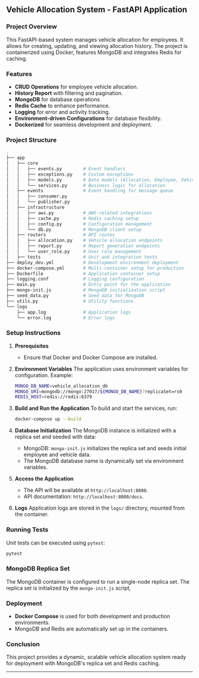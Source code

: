 
## Vehicle Allocation System - FastAPI Application

### Project Overview

This FastAPI-based system manages vehicle allocation for employees. It allows for creating, updating, and viewing allocation history. The project is containerized using Docker, features MongoDB and integrates Redis for caching.

### Features
- **CRUD Operations** for employee vehicle allocation.
- **History Report** with filtering and pagination.
- **MongoDB** for database operations
- **Redis Cache** to enhance performance.
- **Logging** for error and activity tracking.
- **Environment-driven Configurations** for database flexibility.
- **Dockerized** for seamless development and deployment.

### Project Structure

```bash
.
├── app
│   ├── core
│   │   ├── events.py        # Event handlers
│   │   ├── exceptions.py    # Custom exceptions
│   │   ├── models.py        # Data models (Allocation, Employee, Vehicle)
│   │   └── services.py      # Business logic for allocation
│   ├── events               # Event handling for message queue
│   │   ├── consumer.py
│   │   └── publisher.py
│   ├── infrastructure
│   │   ├── aws.py           # AWS-related integrations
│   │   ├── cache.py         # Redis caching setup
│   │   ├── config.py        # Configuration management
│   │   └── db.py            # MongoDB client setup
│   ├── routers              # API routes
│   │   ├── allocation.py    # Vehicle allocation endpoints
│   │   ├── report.py        # Report generation endpoints
│   │   └── user_role.py     # User role management
│   ├── tests                # Unit and integration tests
├── deploy_dev.yml           # Development environment deployment
├── docker-compose.yml       # Multi-container setup for production
├── Dockerfile               # Application container setup
├── logging.conf             # Logging configuration
├── main.py                  # Entry point for the application
├── mongo-init.js            # MongoDB initialization script
├── seed_data.py             # Seed data for MongoDB
├── utils.py                 # Utility functions
└── logs
    ├── app.log              # Application logs
    └── error.log            # Error logs
```

### Setup Instructions

1. **Prerequisites**
   - Ensure that Docker and Docker Compose are installed.

2. **Environment Variables**
   The application uses environment variables for configuration. Example:
   ```bash
   MONGO_DB_NAME=vehicle_allocation_db
   MONGO_URI=mongodb://mongo:27017/${MONGO_DB_NAME}?replicaSet=rs0
   REDIS_HOST=redis://redis:6379
   ```

3. **Build and Run the Application**
   To build and start the services, run:
   ```bash
   docker-compose up --build
   ```

4. **Database Initialization**
   The MongoDB instance is initialized with a replica set and seeded with data:
   - MongoDB: `mongo-init.js` initializes the replica set and seeds initial employee and vehicle data.
   - The MongoDB database name is dynamically set via environment variables.

5. **Access the Application**
   - The API will be available at `http://localhost:8000`.
   - API documentation: `http://localhost:8000/docs`.

6. **Logs**
   Application logs are stored in the `logs/` directory, mounted from the container.

### Running Tests
Unit tests can be executed using `pytest`:
```bash
pytest
```

### MongoDB Replica Set
The MongoDB container is configured to run a single-node replica set. The replica set is initialized by the `mongo-init.js` script,

### Deployment
- **Docker Compose** is used for both development and production environments.
- MongoDB and Redis are automatically set up in the containers.

### Conclusion
This project provides a dynamic, scalable vehicle allocation system ready for deployment with MongoDB's replica set and Redis caching.

---
